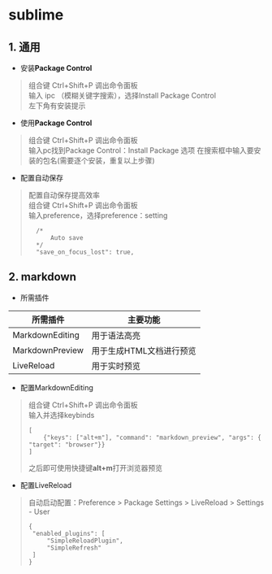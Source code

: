 # sublime

## 1. 通用

- 安装**Package Control**

>组合键 Ctrl+Shift+P 调出命令面板<br>
>输入 ipc （模糊关键字搜索），选择Install Package Control<br>
>左下角有安装提示

- 使用**Package Control**

>组合键 Ctrl+Shift+P 调出命令面板<br>
>输入pc找到Package Control：Install Package 选项
>在搜索框中输入要安装的包名(需要逐个安装，重复以上步骤)

- 配置自动保存

>配置自动保存提高效率<br>
>组合键 Ctrl+Shift+P 调出命令面板<br>
>输入preference，选择preference：setting<br>
>
>```
>	/*
>		Auto save
>	*/
>   "save_on_focus_lost": true,
> ```

## 2. markdown

- 所需插件

| 所需插件        | 主要功能                 |
|-----------------|--------------------------|
| MarkdownEditing | 用于语法高亮             |
| MarkdownPreview | 用于生成HTML文档进行预览 |
| LiveReload      | 用于实时预览             |


- 配置MarkdownEditing

>组合键 Ctrl+Shift+P 调出命令面板<br>
>输入并选择keybinds<br>
>
>```
>[
>     {"keys": ["alt+m"], "command": "markdown_preview", "args": { "target": "browser"}}
> ]
> ```
> 
> 之后即可使用快捷键**alt+m**打开浏览器预览

- 配置LiveReload

>自动启动配置：Preference > Package Settings > LiveReload > Settings - User
>
>```
>{
>  "enabled_plugins": [
>      "SimpleReloadPlugin",
>      "SimpleRefresh"
>  ]
>}
>```


